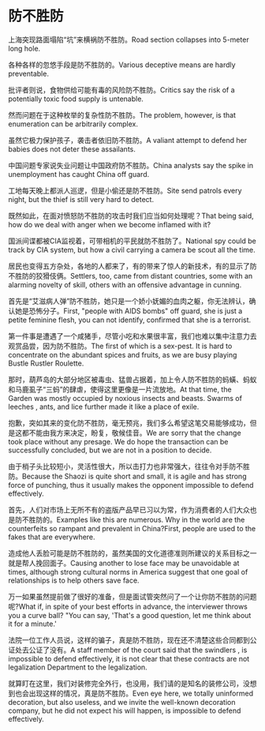 # 防不胜防

<p><span class="chinese">上海突现路面塌陷“坑”来横祸防不胜防。</span><span class="english">Road section collapses into 5-meter long hole.</span></p>

<p><span class="chinese">各种各样的忽悠手段是防不胜防的。</span><span class="english">Various deceptive means are hardly preventable.</span></p>

<p><span class="chinese">批评者则说，食物供给可能有毒的风险防不胜防。</span><span class="english">Critics say the risk of a potentially toxic food supply is untenable.</span></p>

<p><span class="chinese">然而问题在于这种枚举的复杂性防不胜防。</span><span class="english">The problem, however, is that enumeration can be arbitrarily complex.</span></p>

<p><span class="chinese">虽然它极力保护孩子，袭击者依旧防不胜防。</span><span class="english">A valiant attempt to defend her babies does not deter these assailants.</span></p>

<p><span class="chinese">中国问题专家说失业问题让中国政府防不胜防。</span><span class="english">China analysts say the spike in unemployment has caught China off guard.</span></p>

<p><span class="chinese">工地每天晚上都派人巡逻，但是小偷还是防不胜防。</span><span class="english">Site send patrols every night, but the thief is still very hard to detect.</span></p>

<p><span class="chinese">既然如此，在面对愤怒防不胜防的攻击时我们应当如何处理呢？</span><span class="english">That being said, how do we deal with anger when we become inflamed with it?</span></p>

<p><span class="chinese">国派间谍都被CIA监视着，可带相机的平民就防不胜防了。</span><span class="english">National spy could be track by CIA system, but how a civil carrying a camera be scout all the time.</span></p>

<p><span class="chinese">居民也变得五方杂处，各地的人都来了，有的带来了惊人的新技术，有的显示了防不胜防的狡猾伎俩。</span><span class="english">Settlers, too, came from distant countries, some with an alarming novelty of skill, others with an offensive advantage in cunning.</span></p>

<p><span class="chinese">首先是“艾滋病人弹”防不胜防，她只是一个娇小妩媚的血肉之躯，你无法辨认，确认她是恐怖分子。</span><span class="english">First, "people with AIDS bombs" off guard, she is just a petite feminine flesh, you can not identify, confirmed that she is a terrorist.</span></p>

<p><span class="chinese">第一件事是遭遇了一个咸猪手，尽管小吃和水果很丰富，我们也难以集中注意力去观赏品尝，因为防不胜防。</span><span class="english">The first of which is a sex-pest. It is hard to concentrate on the abundant spices and fruits, as we are busy playing Bustle Rustler Roulette.</span></p>

<p><span class="chinese">那时，葫芦岛的大部分地区被毒虫、猛兽占据着，加上令人防不胜防的蚂蟥、蚂蚁和马鹿虱子“三蚂”的肆虐，使得这里更像是一片流放地。</span><span class="english">At that time, the Garden was mostly occupied by noxious insects and beasts. Swarms of leeches , ants, and lice further made it like a place of exile.</span></p>

<p><span class="chinese">抱歉，突如其来的变化防不胜防，毫无预兆，我们多么希望这笔交易能够成功，但是这都不能由我方来决定，盼复，敬候佳音。</span><span class="english">We are sorry that the change took place without any presage. We do hope the transaction can be successfully concluded, but we are not in a position to decide.</span></p>

<p><span class="chinese">由于梢子头比较短小，灵活性很大，所以击打力也非常强大，往往令对手防不胜防。</span><span class="english">Because the Shaozi is quite short and small, it is agile and has strong force of punching, thus it usually makes the opponent impossible to defend effectively.</span></p>

<p><span class="chinese">首先，人们对市场上无所不有的盗版产品早已习以为常，作为消费者的人们大众也是防不胜防的。</span><span class="english">Examples like this are numerous. Why in the world are the counterfeits so rampant and prevalent in China?First, people are used to the fakes that are everywhere.</span></p>

<p><span class="chinese">造成他人丢脸可能是防不胜防的，虽然美国的文化道德准则所建议的关系目标之一就是帮人挽回面子。</span><span class="english">Causing another to lose face may be unavoidable at times, although strong cultural norms in America suggest that one goal of relationships is to help others save face.</span></p>

<p><span class="chinese">万一如果虽然提前做了很好的准备，但是面试管突然问了一个让你防不胜防的问题呢?</span><span class="english">What if, in spite of your best efforts in advance, the interviewer throws you a curve ball? "You can say, 'That's a good question, let me think about it for a minute.'</span></p>

<p><span class="chinese">法院一位工作人员说，这样的骗子，真是防不胜防，现在还不清楚这些合同都到公证处去公证了没有。</span><span class="english">A staff member of the court said that the swindlers , is impossible to defend effectively, it is not clear that these contracts are not legalization Department to the legalization.</span></p>

<p><span class="chinese">就算盯在这里，我们对装修完全外行，也没用，我们请的是知名的装修公司，没想到也会出现这样的情况，真是防不胜防。</span><span class="english">Even eye here, we totally uninformed decoration, but also useless, and we invite the well-known decoration company, but he did not expect his will happen, is impossible to defend effectively.</span></p>

